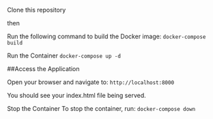 Clone this repository

then

Run the following command to build the Docker image:
```docker-compose build```

Run the Container
```docker-compose up -d```

##Access the Application

Open your browser and navigate to:
```http://localhost:8000```

You should see your index.html file being served.

Stop the Container
To stop the container, run:
```docker-compose down```

